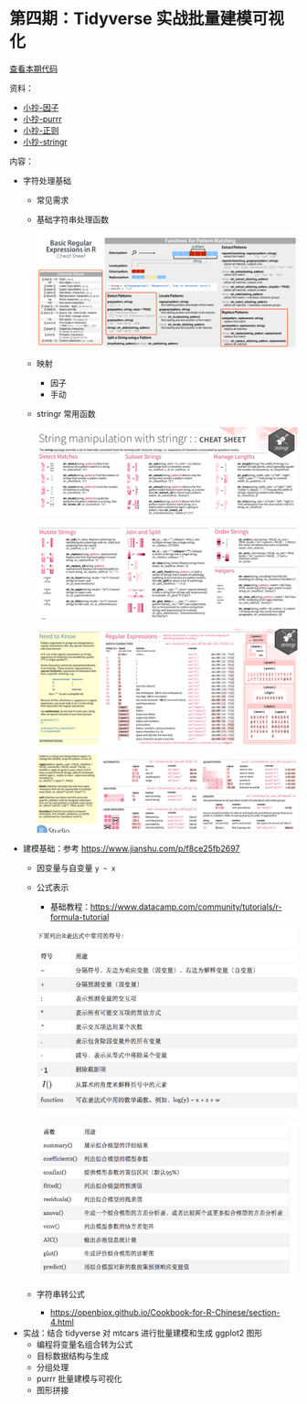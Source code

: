 # 第四期：Tidyverse 实战批量建模可视化

[查看本期代码](showcase.R)

资料：

- [小抄-因子](factors.pdf)
- [小抄-purrr](purrr.pdf)
- [小抄-正则](regex.pdf)
- [小抄-stringr](strings.pdf)

内容：

- 字符处理基础
    - 常见需求

    - 基础字符串处理函数

        ![image-20200610132646936](%E7%AC%AC%E5%9B%9B%E6%9C%9F.assets/image-20200610132646936.png)

    - 映射

        - 因子
        - 手动

    - stringr 常用函数

        ![image-20200610132827652](%E7%AC%AC%E5%9B%9B%E6%9C%9F.assets/image-20200610132827652.png)

        ![image-20200610132846150](%E7%AC%AC%E5%9B%9B%E6%9C%9F.assets/image-20200610132846150.png)

        ![image-20200610132906420](%E7%AC%AC%E5%9B%9B%E6%9C%9F.assets/image-20200610132906420.png)

        ![image-20200610132919933](%E7%AC%AC%E5%9B%9B%E6%9C%9F.assets/image-20200610132919933.png)
- 建模基础：参考 https://www.jianshu.com/p/f8ce25fb2697
    - 因变量与自变量 `y ~ x`
    
    - 公式表示
    
        - 基础教程：https://www.datacamp.com/community/tutorials/r-formula-tutorial
    
        ![image-20200610144029528](%E7%AC%AC%E5%9B%9B%E6%9C%9F.assets/image-20200610144029528.png)
    
        ![image-20200610144102454](%E7%AC%AC%E5%9B%9B%E6%9C%9F.assets/image-20200610144102454.png)
    
    - 字符串转公式
    
        - https://openbiox.github.io/Cookbook-for-R-Chinese/section-4.html
- 实战：结合 tidyverse 对 mtcars 进行批量建模和生成 ggplot2 图形
    - 编程将变量名组合转为公式
    - 目标数据结构与生成
    - 分组处理
    - purrr 批量建模与可视化
    - 图形拼接
